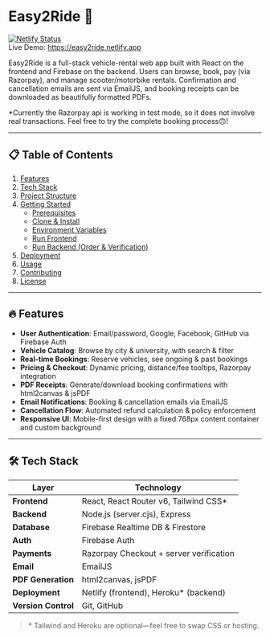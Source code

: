 # Easy2Ride 🚀

[![Netlify Status](https://api.netlify.com/api/v1/badges/your-netlify-badge-id/deploy-status)](https://app.netlify.com/sites/easy2ride/deploys)  
Live Demo: https://easy2ride.netlify.app

Easy2Ride is a full-stack vehicle-rental web app built with React on the frontend and Firebase on the backend. Users can browse, book, pay (via Razorpay), and manage scooter/motorbike rentals. Confirmation and cancellation emails are sent via EmailJS, and booking receipts can be downloaded as beautifully formatted PDFs.

*Currently the Razorpay api is working in test mode, so it does not involve real transactions. Feel free to try the complete booking process🙃!

---

## 📋 Table of Contents

1. [Features](#-features)  
2. [Tech Stack](#-tech-stack)  
3. [Project Structure](#-project-structure)  
4. [Getting Started](#-getting-started)  
   - [Prerequisites](#prerequisites)  
   - [Clone & Install](#clone--install)  
   - [Environment Variables](#environment-variables)  
   - [Run Frontend](#run-frontend)  
   - [Run Backend (Order & Verification)](#run-backend-order--verification)  
5. [Deployment](#-deployment)  
6. [Usage](#-usage)  
7. [Contributing](#-contributing)  
8. [License](#-license)  

---

## 🔥 Features

- **User Authentication**: Email/password, Google, Facebook, GitHub via Firebase Auth  
- **Vehicle Catalog**: Browse by city & university, with search & filter  
- **Real-time Bookings**: Reserve vehicles, see ongoing & past bookings  
- **Pricing & Checkout**: Dynamic pricing, distance/fee tooltips, Razorpay integration  
- **PDF Receipts**: Generate/download booking confirmations with html2canvas & jsPDF  
- **Email Notifications**: Booking & cancellation emails via EmailJS  
- **Cancellation Flow**: Automated refund calculation & policy enforcement  
- **Responsive UI**: Mobile-first design with a fixed 768px content container and custom background  

---

## 🛠 Tech Stack

| Layer            | Technology                             |
| ---------------- | --------------------------------------- |
| **Frontend**     | React, React Router v6, Tailwind CSS\* |
| **Backend**      | Node.js (server.cjs), Express          |
| **Database**     | Firebase Realtime DB & Firestore       |
| **Auth**         | Firebase Auth                          |
| **Payments**     | Razorpay Checkout + server verification|
| **Email**        | EmailJS                                |
| **PDF Generation** | html2canvas, jsPDF                   |
| **Deployment**   | Netlify (frontend), Heroku\* (backend) |
| **Version Control** | Git, GitHub                         |

>\* Tailwind and Heroku are optional—feel free to swap CSS or hosting.



